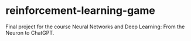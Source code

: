 # reinforcement-learning-game
Final project for the course Neural Networks and Deep Learning: From the Neuron to ChatGPT.
